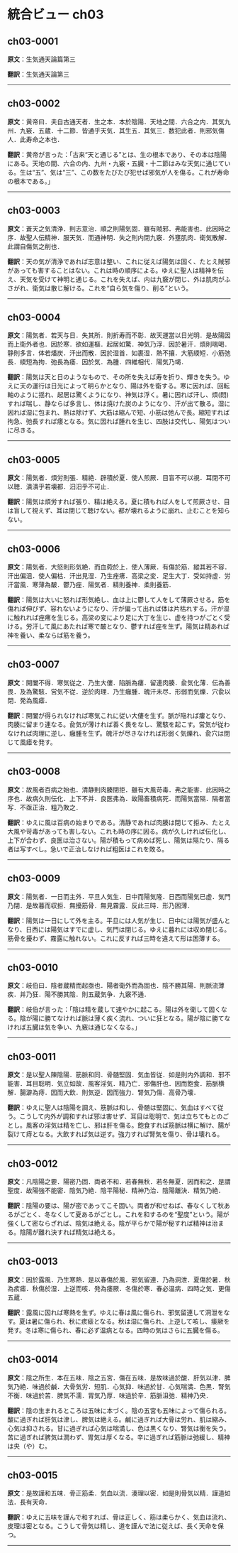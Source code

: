 # 統合ビュー ch03

## ch03-0001

**原文**：生気通天論篇第三  <a id="ch03-0001"></a>

**翻訳**：生気通天論第三

---

## ch03-0002

**原文**：黄帝曰．夫自古通天者．生之本．本於陰陽．天地之間．六合之内．其気九州．九竅．五蔵．十二節．皆通乎天気．其生五．其気三．数犯此者．則邪気傷人．此寿命之本也．  <a id="ch03-0002"></a>

**翻訳**：黄帝が言った：「古来“天と通じる”とは、生の根本であり、その本は陰陽にある。天地の間、六合の内、九州・九竅・五臓・十二節はみな天気に通じている。生は“五”、気は“三”、この数をたびたび犯せば邪気が人を傷る。これが寿命の根本である。」

---

## ch03-0003

**原文**：蒼天之気清浄．則志意治．順之則陽気固．雖有賊邪．弗能害也．此因時之序．故聖人伝精神．服天気．而通神明．失之則内閉九竅．外壅肌肉．衛気散解．此謂自傷気之削也．  <a id="ch03-0003"></a>

**翻訳**：天の気が清浄であれば志意は整い、これに従えば陽気は固く、たとえ賊邪があっても害することはない。これは時の順序による。ゆえに聖人は精神を伝え、天気を受けて神明と通じる。これを失えば、内は九竅が閉じ、外は肌肉がふさがれ、衛気は散じ解ける。これを“自ら気を傷り、削る”という。

---

## ch03-0004

**原文**：陽気者．若天与日．失其所．則折寿而不彰．故天運當以日光明．是故陽因而上衛外者也．因於寒．欲如運樞．起居如驚．神気乃浮．因於暑汗．煩則喘喝．静則多言．体若燔炭．汗出而散．因於湿首．如裹湿．熱不攘．大筋緛短．小筋弛長．緛短為拘．弛長為痿．因於気．為腫．四維相代．陽気乃竭．  <a id="ch03-0004"></a>

**翻訳**：陽気は天と日のようなもので、その所を失えば寿を折り、輝きを失う。ゆえに天の運行は日光によって明らかとなり、陽は外を衛する。寒に因れば、回転軸のように揺れ、起居は驚くようになり、神気は浮く。暑に因れば汗し、煩(悶)すれば喘し、静ならば多言し、体は焼けた炭のようになり、汗が出て散る。湿に因れば湿に包まれ、熱は除けず、大筋は縮んで短、小筋は弛んで長。縮短すれば拘急、弛長すれば痿となる。気に因れば腫れを生じ、四肢は交代し、陽気はついに尽きる。

---

## ch03-0005

**原文**：陽気者．煩労則張．精絶．辟積於夏．使人煎厥．目盲不可以視．耳閉不可以聴．潰潰乎若壊都．汨汨乎不可止．  <a id="ch03-0005"></a>

**翻訳**：陽気は煩労すれば張り、精は絶える。夏に積もれば人をして煎厥させ、目は盲して視えず、耳は閉じて聴けない。都が壊れるように崩れ、止むことを知らない。

---

## ch03-0006

**原文**：陽気者．大怒則形気絶．而血菀於上．使人薄厥．有傷於筋．縱其若不容．汗出偏沮．使人偏枯．汗出見湿．乃生痤疿．高梁之変．足生大丁．受如持虚．労汗當風．寒薄為皶．鬱乃痤．陽気者．精則養神．柔則養筋．  <a id="ch03-0006"></a>

**翻訳**：陽気は大いに怒れば形気絶し、血は上に鬱して人をして薄厥させる。筋を傷れば伸びず、容れないようになり、汗が偏って出れば体は片枯れする。汗が湿に触れれば痤疿を生じる。高梁の変により足に大丁を生じ、虚を持つがごとく受ける。労汗して風にあたれば寒で皶となり、鬱すれば痤を生ず。陽気は精あれば神を養い、柔ならば筋を養う。

---

## ch03-0007

**原文**：開闔不得．寒気従之．乃生大僂．陷脈為瘻．留連肉腠．兪気化薄．伝為善畏．及為驚駭．営気不従．逆於肉理．乃生癰腫．魄汗未尽．形弱而気爍．穴兪以閉．発為風瘧．  <a id="ch03-0007"></a>

**翻訳**：開闔が得られなければ寒気これに従い大僂を生ず。脈が陥れば瘻となり、肉腠に留まり連なる。兪気が薄ければ善く畏をなし、驚駭を起こす。営気が従わなければ肉理に逆し、癰腫を生ず。魄汗が尽きなければ形弱く気爍れ、兪穴は閉じて風瘧を発す。

---

## ch03-0008

**原文**：故風者百病之始也．清静則肉腠閉拒．雖有大風苛毒．弗之能害．此因時之序也．故病久則伝化．上下不并．良医弗為．故陽畜積病死．而陽気當隔．隔者當写．不亟正治．粗乃敗之．  <a id="ch03-0008"></a>

**翻訳**：ゆえに風は百病の始まりである。清静であれば肉腠は閉じて拒み、たとえ大風や苛毒があっても害しない。これも時の序に因る。病が久しければ伝化し、上下が合わず、良医は治さない。陽が積もって病めば死し、陽気は隔たり、隔る者は写すべし。急いで正治しなければ粗医はこれを敗る。

---

## ch03-0009

**原文**：陽気者．一日而主外．平旦人気生．日中而陽気隆．日西而陽気已虚．気門乃閉．是故暮而収拒．無擾筋骨．無見霧露．反此三時．形乃困薄．  <a id="ch03-0009"></a>

**翻訳**：陽気は一日にして外を主る。平旦には人気が生じ、日中には陽気が盛んとなり、日西には陽気はすでに虚し、気門は閉じる。ゆえに暮れには収め閉じる。筋骨を擾わず、霧露に触れない。これに反すれば三時を違えて形は困薄する。

---

## ch03-0010

**原文**：岐伯曰．陰者蔵精而起亟也．陽者衛外而為固也．陰不勝其陽．則脈流薄疾．并乃狂．陽不勝其陰．則五蔵気争．九竅不通．  <a id="ch03-0010"></a>

**翻訳**：岐伯が言った：「陰は精を蔵して速やかに起こる。陽は外を衛して固くなる。陰が陽に勝てなければ脈は薄く疾く流れ、ついに狂となる。陽が陰に勝てなければ五臓は気を争い、九竅は通じなくなる。」

---

## ch03-0011

**原文**：是以聖人陳陰陽．筋脈和同．骨髄堅固．気血皆従．如是則内外調和．邪不能害．耳目聡明．気立如故．風客淫気．精乃亡．邪傷肝也．因而飽食．筋脈横解．腸澼為痔．因而大飲．則気逆．因而強力．腎気乃傷．高骨乃壊．  <a id="ch03-0011"></a>

**翻訳**：ゆえに聖人は陰陽を調え、筋脈は和し、骨髄は堅固に、気血はすべて従う。こうして内外が調和すれば邪は害せず、耳目は聡明で、気は立ちてもとのごとし。風客の淫気は精を亡し、邪は肝を傷る。飽食すれば筋脈は横に解け、腸が裂けて痔となる。大飲すれば気は逆す。強力すれば腎気を傷り、骨は壊れる。

---

## ch03-0012

**原文**：凡陰陽之要．陽密乃固．両者不和．若春無秋．若冬無夏．因而和之．是謂聖度．故陽強不能密．陰気乃絶．陰平陽秘．精神乃治．陰陽離決．精気乃絶．  <a id="ch03-0012"></a>

**翻訳**：陰陽の要は、陽が密であってこそ固い。両者が和せねば、春なくして秋あるがごとく、冬なくして夏あるがごとし。これを和するのを“聖度”という。陽が強くして密ならざれば、陰気は絶える。陰が平らかで陽が秘すれば精神は治まる。陰陽が離れ決すれば精気は絶える。

---

## ch03-0013

**原文**：因於露風．乃生寒熱．是以春傷於風．邪気留連．乃為洞泄．夏傷於暑．秋為痎瘧．秋傷於湿．上逆而咳．発為痿厥．冬傷於寒．春必温病．四時之気．更傷五蔵．  <a id="ch03-0013"></a>

**翻訳**：露風に因れば寒熱を生ず。ゆえに春は風に傷られ、邪気留連して洞泄をなす。夏は暑に傷られ、秋に痎瘧となる。秋は湿に傷られ、上逆して咳し、痿厥を発す。冬は寒に傷られ、春に必ず温病となる。四時の気はさらに五臓を傷る。

---

## ch03-0014

**原文**：陰之所生．本在五味．陰之五宮．傷在五味．是故味過於酸．肝気以津．脾気乃絶．味過於鹹．大骨気労．短肌．心気抑．味過於甘．心気喘満．色黒．腎気不衡．味過於苦．脾気不濡．胃気乃厚．味過於辛．筋脈沮弛．精神乃央．  <a id="ch03-0014"></a>

**翻訳**：陰の生まれるところは五味に本づく。陰の五宮も五味によって傷られる。酸に過ぎれば肝気は津し、脾気は絶える。鹹に過ぎれば大骨は労れ、肌は縮み、心気は抑される。甘に過ぎれば心気は喘満し、色は黒くなり、腎気は衡を失う。苦に過ぎれば脾気は潤わず、胃気は厚くなる。辛に過ぎれば筋脈は弛緩し、精神は央（や）む。

---

## ch03-0015

**原文**：是故謹和五味．骨正筋柔．気血以流．湊理以密．如是則骨気以精．謹道如法．長有天命．  <a id="ch03-0015"></a>

**翻訳**：ゆえに五味を謹んで和すれば、骨は正しく、筋は柔らかく、気血は流れ、皮理は密となる。こうして骨気は精し、道を謹んで法に従えば、長く天命を保つ。

---
